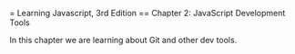 = Learning Javascript, 3rd Edition
== Chapter 2: JavaScript Development Tools

In this chapter we are learning about Git and other dev tools.
